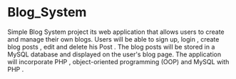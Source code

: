 # Blog_System
Simple Blog System project its  web application that allows users to create and manage their own blogs. 
Users will be able to sign up, login , create blog posts , edit and delete his Post . 
The blog posts will be stored in a MySQL database and displayed on the user's blog page.
The application will incorporate PHP , object-oriented programming (OOP) and MySQL with PHP .
